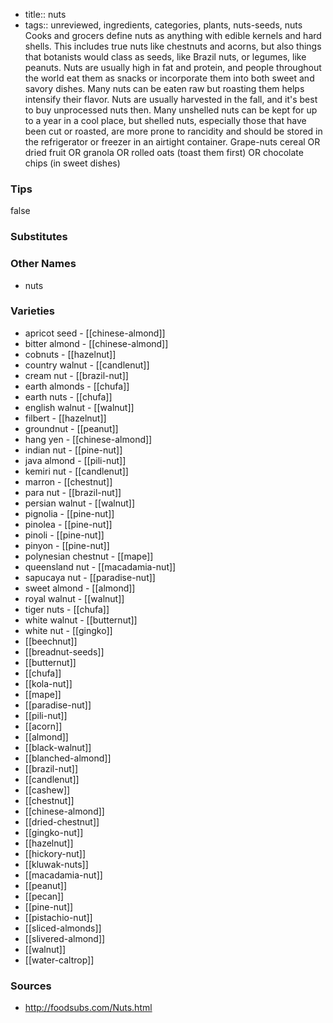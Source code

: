 - title:: nuts
- tags:: unreviewed, ingredients, categories, plants, nuts-seeds, nuts
Cooks and grocers define nuts as anything with edible kernels and hard shells. This includes true nuts like chestnuts and acorns, but also things that botanists would class as seeds, like Brazil nuts, or legumes, like peanuts. Nuts are usually high in fat and protein, and people throughout the world eat them as snacks or incorporate them into both sweet and savory dishes. Many nuts can be eaten raw but roasting them helps intensify their flavor. Nuts are usually harvested in the fall, and it's best to buy unprocessed nuts then. Many unshelled nuts can be kept for up to a year in a cool place, but shelled nuts, especially those that have been cut or roasted, are more prone to rancidity and should be stored in the refrigerator or freezer in an airtight container. Grape-nuts cereal OR dried fruit OR granola OR rolled oats (toast them first) OR chocolate chips (in sweet dishes)

### Tips
false

### Substitutes


### Other Names

* nuts

### Varieties

* apricot seed - [[chinese-almond]]
* bitter almond - [[chinese-almond]]
* cobnuts - [[hazelnut]]
* country walnut - [[candlenut]]
* cream nut - [[brazil-nut]]
* earth almonds - [[chufa]]
* earth nuts - [[chufa]]
* english walnut - [[walnut]]
* filbert - [[hazelnut]]
* groundnut - [[peanut]]
* hang yen - [[chinese-almond]]
* indian nut - [[pine-nut]]
* java almond - [[pili-nut]]
* kemiri nut - [[candlenut]]
* marron - [[chestnut]]
* para nut - [[brazil-nut]]
* persian walnut - [[walnut]]
* pignolia - [[pine-nut]]
* pinolea - [[pine-nut]]
* pinoli - [[pine-nut]]
* pinyon - [[pine-nut]]
* polynesian chestnut - [[mape]]
* queensland nut - [[macadamia-nut]]
* sapucaya nut - [[paradise-nut]]
* sweet almond - [[almond]]
* royal walnut - [[walnut]]
* tiger nuts - [[chufa]]
* white walnut - [[butternut]]
* white nut - [[gingko]]
* [[beechnut]]
* [[breadnut-seeds]]
* [[butternut]]
* [[chufa]]
* [[kola-nut]]
* [[mape]]
* [[paradise-nut]]
* [[pili-nut]]
* [[acorn]]
* [[almond]]
* [[black-walnut]]
* [[blanched-almond]]
* [[brazil-nut]]
* [[candlenut]]
* [[cashew]]
* [[chestnut]]
* [[chinese-almond]]
* [[dried-chestnut]]
* [[gingko-nut]]
* [[hazelnut]]
* [[hickory-nut]]
* [[kluwak-nuts]]
* [[macadamia-nut]]
* [[peanut]]
* [[pecan]]
* [[pine-nut]]
* [[pistachio-nut]]
* [[sliced-almonds]]
* [[slivered-almond]]
* [[walnut]]
* [[water-caltrop]]

### Sources
* http://foodsubs.com/Nuts.html
